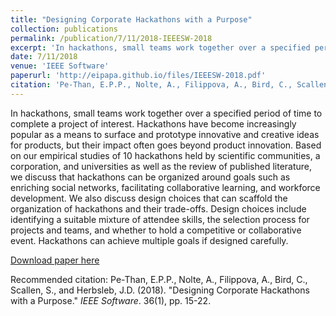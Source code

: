 ```yaml
---
title: "Designing Corporate Hackathons with a Purpose"
collection: publications
permalink: /publication/7/11/2018-IEEESW-2018
excerpt: 'In hackathons, small teams work together over a specified period of time to complete a project of interest. Hackathons have become increasingly popular as a means to surface and prototype innovative and creative ideas for products, but their impact often goes beyond product innovation. Based on our empirical studies of 10 hackathons held by scientific communities, a corporation, and universities as well as the review of published literature, we discuss that hackathons can be organized around goals such as enriching social networks, facilitating collaborative learning, and workforce development. We also discuss design choices that can scaffold the organization of hackathons and their trade-offs. Design choices include identifying a suitable mixture of attendee skills, the selection process for projects and teams, and whether to hold a competitive or collaborative event. Hackathons can achieve multiple goals if designed carefully.'
date: 7/11/2018
venue: 'IEEE Software'
paperurl: 'http://eipapa.github.io/files/IEEESW-2018.pdf'
citation: 'Pe-Than, E.P.P., Nolte, A., Filippova, A., Bird, C., Scallen, S., and Herbsleb, J.D. (2018). &quot;Designing Corporate Hackathons with a Purpose.&quot; <i>IEEE Software</i>. 36(1), pp. 15-22.'
---
```

In hackathons, small teams work together over a specified period of time to complete a project of interest. Hackathons have become increasingly popular as a means to surface and prototype innovative and creative ideas for products, but their impact often goes beyond product innovation. Based on our empirical studies of 10 hackathons held by scientific communities, a corporation, and universities as well as the review of published literature, we discuss that hackathons can be organized around goals such as enriching social networks, facilitating collaborative learning, and workforce development. We also discuss design choices that can scaffold the organization of hackathons and their trade-offs. Design choices include identifying a suitable mixture of attendee skills, the selection process for projects and teams, and whether to hold a competitive or collaborative event. Hackathons can achieve multiple goals if designed carefully.

[Download paper here](http://eipapa.github.io/files/IEEESW-2018.pdf)

Recommended citation: Pe-Than, E.P.P., Nolte, A., Filippova, A., Bird, C., Scallen, S., and Herbsleb, J.D. (2018). "Designing Corporate Hackathons with a Purpose." <i>IEEE Software</i>. 36(1), pp. 15-22.